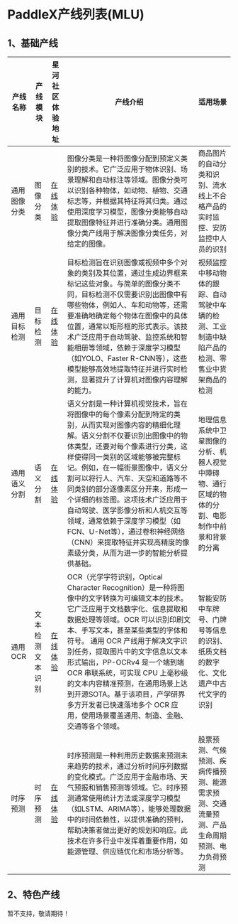 # PaddleX产线列表(MLU)

## 1、基础产线
|产线名称|产线模块|星河社区体验地址|产线介绍|适用场景|
|-|-|-|-|-|
|通用图像分类|图像分类|[在线体验](https://aistudio.baidu.com/community/app/100061/webUI)|图像分类是一种将图像分配到预定义类别的技术。它广泛应用于物体识别、场景理解和自动标注等领域。图像分类可以识别各种物体，如动物、植物、交通标志等，并根据其特征将其归类。通过使用深度学习模型，图像分类能够自动提取图像特征并进行准确分类。通用图像分类产线用于解决图像分类任务，对给定的图像。|商品图片的自动分类和识别、流水线上不合格产品的实时监控、安防监控中人员的识别|
|通用目标检测|目标检测|[在线体验](https://aistudio.baidu.com/community/app/70230/webUI)|目标检测旨在识别图像或视频中多个对象的类别及其位置，通过生成边界框来标记这些对象。与简单的图像分类不同，目标检测不仅需要识别出图像中有哪些物体，例如人、车和动物等，还需要准确地确定每个物体在图像中的具体位置，通常以矩形框的形式表示。该技术广泛应用于自动驾驶、监控系统和智能相册等领域，依赖于深度学习模型（如YOLO、Faster R-CNN等），这些模型能够高效地提取特征并进行实时检测，显著提升了计算机对图像内容理解的能力。|视频监控中移动物体的跟踪、自动驾驶中车辆的检测、工业制造中缺陷产品的检测、零售业中货架商品的检测|
|通用语义分割|语义分割|[在线体验](https://aistudio.baidu.com/community/app/100062/webUI?source=appCenter)|语义分割是一种计算机视觉技术，旨在将图像中的每个像素分配到特定的类别，从而实现对图像内容的精细化理解。语义分割不仅要识别出图像中的物体类型，还要对每个像素进行分类，这样使得同一类别的区域能够被完整标记。例如，在一幅街景图像中，语义分割可以将行人、汽车、天空和道路等不同类别的部分逐像素区分开来，形成一个详细的标签图。这项技术广泛应用于自动驾驶、医学影像分析和人机交互等领域，通常依赖于深度学习模型（如FCN、U-Net等），通过卷积神经网络（CNN）来提取特征并实现高精度的像素级分类，从而为进一步的智能分析提供基础。|地理信息系统中卫星图像的分析、机器人视觉中障碍物、通行区域的物体的分割、电影制作中前景和背景的分离|
|通用OCR|文本检测 文本识别|[在线体验](https://aistudio.baidu.com/community/app/91660/webUI?source=appMineRecent)|OCR（光学字符识别，Optical Character Recognition）是一种将图像中的文字转换为可编辑文本的技术。它广泛应用于文档数字化、信息提取和数据处理等领域。OCR 可以识别印刷文本、手写文本，甚至某些类型的字体和符号。 通用 OCR 产线用于解决文字识别任务，提取图片中的文字信息以文本形式输出，PP-OCRv4 是一个端到端 OCR 串联系统，可实现 CPU 上毫秒级的文本内容精准预测，在通用场景上达到开源SOTA。基于该项目，产学研界多方开发者已快速落地多个 OCR 应用，使用场景覆盖通用、制造、金融、交通等各个领域。|智能安防中车牌号、门牌号等信息的识别、纸质文档的数字化、文化遗产中古代文字的识别|
|时序预测|时序预测|[在线体验](https://aistudio.baidu.com/community/app/105706/webUI?source=appCenter)|时序预测是一种利用历史数据来预测未来趋势的技术，通过分析时间序列数据的变化模式。广泛应用于金融市场、天气预报和销售预测等领域。它。时序预测通常使用统计方法或深度学习模型（如LSTM、ARIMA等），能够处理数据中的时间依赖性，以提供准确的预判，帮助决策者做出更好的规划和响应。此技术在许多行业中发挥着重要作用，如能源管理、供应链优化和市场分析等。|股票预测、气候预测、疾病传播预测、能源需求预测、交通流量预测、产品生命周期预测、电力负荷预测|

## 2、特色产线
暂不支持，敬请期待！